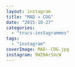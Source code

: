 ```yaml
---
layout: instagram
title: "MAD ✈️ CDG"
date: "2015-10-27"
categories: 
  - "trucs-instagrammes"
tags: 
  - "instagram"
coverImage: MAD-️-CDG.jpg
instagram: 9WZNArSmcW
---
```

